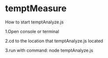 # temptMeasure

How to start temptAnalyze.js

1.Open console or terminal

2.cd to the location that temptAnalyze.js located

3.run with command: node temptAnalyze.js
